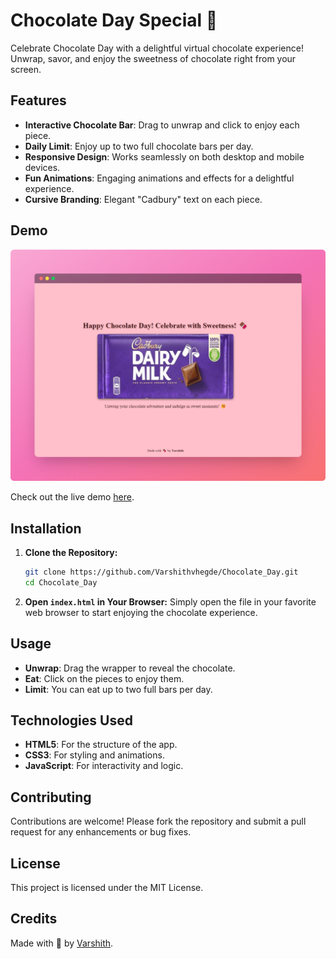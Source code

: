 # Chocolate Day Special 🍫
<!-- Add Image of website website_screenshot.png -->

Celebrate Chocolate Day with a delightful virtual chocolate experience! Unwrap, savor, and enjoy the sweetness of chocolate right from your screen.

## Features

- **Interactive Chocolate Bar**: Drag to unwrap and click to enjoy each piece.
- **Daily Limit**: Enjoy up to two full chocolate bars per day.
- **Responsive Design**: Works seamlessly on both desktop and mobile devices.
- **Fun Animations**: Engaging animations and effects for a delightful experience.
- **Cursive Branding**: Elegant "Cadbury" text on each piece.

## Demo
![website_screenshot](website_screenshot.png)

Check out the live demo [here](https://chocolate-day-special.vercel.app/).

## Installation

1. **Clone the Repository:**
   ```bash
   git clone https://github.com/Varshithvhegde/Chocolate_Day.git
   cd Chocolate_Day
   ```

2. **Open `index.html` in Your Browser:**
   Simply open the file in your favorite web browser to start enjoying the chocolate experience.

## Usage

- **Unwrap**: Drag the wrapper to reveal the chocolate.
- **Eat**: Click on the pieces to enjoy them.
- **Limit**: You can eat up to two full bars per day.

## Technologies Used

- **HTML5**: For the structure of the app.
- **CSS3**: For styling and animations.
- **JavaScript**: For interactivity and logic.


## Contributing

Contributions are welcome! Please fork the repository and submit a pull request for any enhancements or bug fixes.

## License

This project is licensed under the MIT License.

## Credits

Made with 🍫 by [Varshith](https://github.com/Varshithvhegde).
